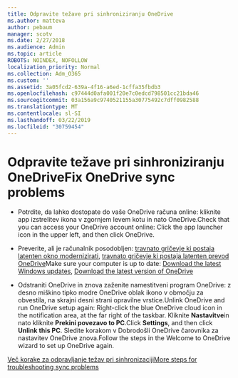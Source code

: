 ```yaml
---
title: Odpravite težave pri sinhroniziranju OneDrive
ms.author: matteva
author: pebaum
manager: scotv
ms.date: 2/27/2018
ms.audience: Admin
ms.topic: article
ROBOTS: NOINDEX, NOFOLLOW
localization_priority: Normal
ms.collection: Adm_O365
ms.custom: ''
ms.assetid: 3a05fcd2-639a-4f16-a6ed-1cffa35fbdb3
ms.openlocfilehash: c97444d0afa001f20e7c0edcd798501cc21bda46
ms.sourcegitcommit: 03a156a9c9740521155a30775492c7dff0982588
ms.translationtype: MT
ms.contentlocale: sl-SI
ms.lasthandoff: 03/22/2019
ms.locfileid: "30759454"
---
```

# <a name="fix-onedrive-sync-problems"></a><span data-ttu-id="8b510-102">Odpravite težave pri sinhroniziranju OneDrive</span><span class="sxs-lookup"><span data-stu-id="8b510-102">Fix OneDrive sync problems</span></span>

- <span data-ttu-id="8b510-103">Potrdite, da lahko dostopate do vaše OneDrive računa online: kliknite app izstrelitev ikona v zgornjem levem kotu in nato OneDrive.</span><span class="sxs-lookup"><span data-stu-id="8b510-103">Check that you can access your OneDrive account online: Click the app launcher icon in the upper left, and then click OneDrive.</span></span>
    
- <span data-ttu-id="8b510-104">Preverite, ali je računalnik posodobljen: [travnato gričevje ki postaja latenten okno modernizirati](http://go.microsoft.com/fwlink/p/?LinkId=825773), [travnato gričevje ki postaja latenten prevod OneDrive](https://go.microsoft.com/fwlink/p/?linkid=844652)</span><span class="sxs-lookup"><span data-stu-id="8b510-104">Make sure your computer is up to date: [Download the latest Windows updates](http://go.microsoft.com/fwlink/p/?LinkId=825773), [Download the latest version of OneDrive](https://go.microsoft.com/fwlink/p/?linkid=844652)</span></span>
    
- <span data-ttu-id="8b510-105">Odstraniti OneDrive in znova zaženite namestitveni program OneDrive: z desno miškino tipko modre OneDrive oblak ikono v območju za obvestila, na skrajni desni strani opravilne vrstice.</span><span class="sxs-lookup"><span data-stu-id="8b510-105">Unlink OneDrive and run OneDrive setup again: Right-click the blue OneDrive cloud icon in the notification area, at the far right of the taskbar.</span></span> <span data-ttu-id="8b510-106">Kliknite **Nastavitve**in nato kliknite **Prekini povezavo to PC**.</span><span class="sxs-lookup"><span data-stu-id="8b510-106">Click **Settings**, and then click **Unlink this PC**.</span></span> <span data-ttu-id="8b510-107">Sledite korakom v Dobrodošli OneDrive čarovnika za nastavitev OneDrive znova.</span><span class="sxs-lookup"><span data-stu-id="8b510-107">Follow the steps in the Welcome to OneDrive wizard to set up OneDrive again.</span></span>
    
[<span data-ttu-id="8b510-108">Več korake za odpravljanje težav pri sinhronizaciji</span><span class="sxs-lookup"><span data-stu-id="8b510-108">More steps for troubleshooting sync problems</span></span>](https://go.microsoft.com/fwlink/?linkid=866431)
  

